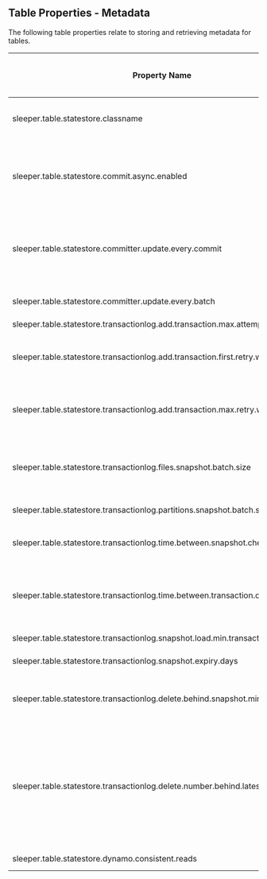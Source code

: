 ## Table Properties - Metadata

The following table properties relate to storing and retrieving metadata for tables.

| Property Name                                                                       | Description                                                                                                                                                                                                                                                                                                                                                                                                                                                                                                                                                                                                                                                                                                                                                                                                                                                                                                                                  | Default Value                                                      | Run CdkDeploy When Changed |
|-------------------------------------------------------------------------------------|----------------------------------------------------------------------------------------------------------------------------------------------------------------------------------------------------------------------------------------------------------------------------------------------------------------------------------------------------------------------------------------------------------------------------------------------------------------------------------------------------------------------------------------------------------------------------------------------------------------------------------------------------------------------------------------------------------------------------------------------------------------------------------------------------------------------------------------------------------------------------------------------------------------------------------------------|--------------------------------------------------------------------|----------------------------|
| sleeper.table.statestore.classname                                                  | The name of the class used for the state store. The default is DynamoDBTransactionLogStateStore. Options are:<br>sleeper.statestore.transactionlog.DynamoDBTransactionLogStateStore<br>sleeper.statestore.transactionlog.DynamoDBTransactionLogStateStoreNoSnapshots                                                                                                                                                                                                                                                                                                                                                                                                                                                                                                                                                                                                                                                                         | sleeper.statestore.transactionlog.DynamoDBTransactionLogStateStore | false                      |
| sleeper.table.statestore.commit.async.enabled                                       | Overrides whether or not to apply state store updates asynchronously via the state store committer. Usually this is decided based on the state store implementation used by the Sleeper table, but other default behaviour can be set for the Sleeper instance.<br>This is separate from the properties that determine which state store updates will be done as asynchronous commits. Those properties will only be applied when asynchronous commits are enabled.                                                                                                                                                                                                                                                                                                                                                                                                                                                                          |                                                                    | false                      |
| sleeper.table.statestore.committer.update.every.commit                              | When using the transaction log state store, this sets whether to update from the transaction log before adding a transaction in the asynchronous state store committer.<br>If asynchronous commits are used for all or almost all state store updates, this can be false to avoid the extra queries.<br>If the state store is commonly updated directly outside of the asynchronous committer, this can be true to avoid conflicts and retries.                                                                                                                                                                                                                                                                                                                                                                                                                                                                                              | false                                                              | false                      |
| sleeper.table.statestore.committer.update.every.batch                               | When using the transaction log state store, this sets whether to update from the transaction log before adding a batch of transactions in the asynchronous state store committer.                                                                                                                                                                                                                                                                                                                                                                                                                                                                                                                                                                                                                                                                                                                                                            | true                                                               | false                      |
| sleeper.table.statestore.transactionlog.add.transaction.max.attempts                | The number of attempts to make when applying a transaction to the state store.                                                                                                                                                                                                                                                                                                                                                                                                                                                                                                                                                                                                                                                                                                                                                                                                                                                               | 10                                                                 | false                      |
| sleeper.table.statestore.transactionlog.add.transaction.first.retry.wait.ceiling.ms | The maximum amount of time to wait before the first retry when applying a transaction to the state store. Full jitter will be applied so that the actual wait time will be a random period between 0 and this value. This ceiling will increase exponentially on further retries. See the below article.<br>https://aws.amazon.com/blogs/architecture/exponential-backoff-and-jitter/                                                                                                                                                                                                                                                                                                                                                                                                                                                                                                                                                        | 200                                                                | false                      |
| sleeper.table.statestore.transactionlog.add.transaction.max.retry.wait.ceiling.ms   | The maximum amount of time to wait before any retry when applying a transaction to the state store. Full jitter will be applied so that the actual wait time will be a random period between 0 and this value. This restricts the exponential increase of the wait ceiling while retrying the transaction. See the below article.<br>https://aws.amazon.com/blogs/architecture/exponential-backoff-and-jitter/                                                                                                                                                                                                                                                                                                                                                                                                                                                                                                                               | 30000                                                              | false                      |
| sleeper.table.statestore.transactionlog.files.snapshot.batch.size                   | The number of elements to include per Arrow record batch in a snapshot derived from the transaction log, of the state of files in a Sleeper table. Each file includes some number of references on different partitions. Each reference will count for one element in a record batch, but a file cannot currently be split between record batches. A record batch may contain more file references than this if a single file overflows the batch. A file with no references counts as one element.                                                                                                                                                                                                                                                                                                                                                                                                                                          | 1000                                                               | false                      |
| sleeper.table.statestore.transactionlog.partitions.snapshot.batch.size              | The number of partitions to include per Arrow record batch in a snapshot derived from the transaction log, of the state of partitions in a Sleeper table.                                                                                                                                                                                                                                                                                                                                                                                                                                                                                                                                                                                                                                                                                                                                                                                    | 1000                                                               | false                      |
| sleeper.table.statestore.transactionlog.time.between.snapshot.checks.seconds        | The number of seconds to wait after we've loaded a snapshot before looking for a new snapshot. This should relate to the rate at which new snapshots are created, configured in the instance property `sleeper.statestore.transactionlog.snapshot.creation.lambda.period.seconds`.                                                                                                                                                                                                                                                                                                                                                                                                                                                                                                                                                                                                                                                           | 60                                                                 | false                      |
| sleeper.table.statestore.transactionlog.time.between.transaction.checks.ms          | The number of milliseconds to wait after we've updated from the transaction log before checking for new transactions. The state visible to an instance of the state store can be out of date by this amount. This can avoid excessive queries by the same process, but can result in unwanted behaviour when using multiple state store objects. When adding a new transaction to update the state, this will be ignored and the state will be brought completely up to date.                                                                                                                                                                                                                                                                                                                                                                                                                                                                | 0                                                                  | false                      |
| sleeper.table.statestore.transactionlog.snapshot.load.min.transactions.ahead        | The minimum number of transactions that a snapshot must be ahead of the local state, before we load the snapshot instead of updating from the transaction log.                                                                                                                                                                                                                                                                                                                                                                                                                                                                                                                                                                                                                                                                                                                                                                               | 10                                                                 | false                      |
| sleeper.table.statestore.transactionlog.snapshot.expiry.days                        | The number of days that transaction log snapshots remain in the snapshot store before being deleted.                                                                                                                                                                                                                                                                                                                                                                                                                                                                                                                                                                                                                                                                                                                                                                                                                                         | 2                                                                  | false                      |
| sleeper.table.statestore.transactionlog.delete.behind.snapshot.min.age.minutes      | The minimum age in minutes of a snapshot in order to allow deletion of transactions leading up to it. When deleting old transactions, there's a chance that processes may still read transactions starting from an older snapshot. We need to avoid deletion of any transactions associated with a snapshot that may still be used as the starting point for reading the log.                                                                                                                                                                                                                                                                                                                                                                                                                                                                                                                                                                | 2                                                                  | false                      |
| sleeper.table.statestore.transactionlog.delete.number.behind.latest.snapshot        | The minimum number of transactions that a transaction must be behind the latest snapshot before being deleted. This is the number of transactions that will be kept and protected from deletion, whenever old transactions are deleted. This includes the transaction that the latest snapshot was created against. Any transactions after the snapshot will never be deleted as they are still in active use.<br>This should be configured in relation to the property which determines whether a process will load the latest snapshot or instead seek through the transaction log, since we need to preserve transactions that may still be read:<br>sleeper.table.statestore.snapshot.load.min.transactions.ahead<br>The snapshot that will be considered the latest snapshot is configured by a property to set the minimum age for it to count for this:<br>sleeper.table.statestore.transactionlog.delete.behind.snapshot.min.age<br> | 200                                                                | false                      |
| sleeper.table.statestore.dynamo.consistent.reads                                    | This specifies whether queries and scans against DynamoDB tables used in the state stores are strongly consistent.                                                                                                                                                                                                                                                                                                                                                                                                                                                                                                                                                                                                                                                                                                                                                                                                                           | false                                                              | false                      |
